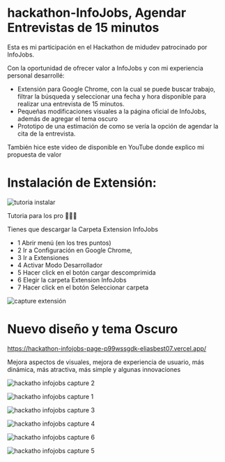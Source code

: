 # hackathon-InfoJobs, Agendar Entrevistas de 15 minutos
Esta es mi participación en el Hackathon de midudev patrocinado por InfoJobs.

Con la oportunidad de ofrecer valor a InfoJobs y con mi experiencia personal desarrollé:

- Extensión para Google Chrome, con la cual se puede buscar trabajo, filtrar la búsqueda y seleccionar una fecha y hora disponible para realizar una entrevista de 15 minutos.
- Pequeñas modificaciones visuales a la página oficial de InfoJobs, además de agregar el tema oscuro
- Prototipo de una estimación de como se vería la opción de agendar la cita de la entrevista.

También hice este video de disponible en YouTube donde explico mi propuesta de valor 


# Instalación de Extensión:
![tutoria instalar](https://github.com/eliasbest07/hackathon-Infojobs/assets/26911843/e08fcede-a70b-4d70-9d2d-b63b18577a45)

Tutoria para los pro 💪🏻😎

Tienes que descargar la Carpeta Extension InfoJobs

- 1 Abrir menú (en los tres puntos)
- 2 Ir a Configuración en Google Chrome,
- 3 Ir a Extensiones
- 4 Activar Modo Desarrollador
- 5 Hacer click en el botón cargar descomprimida
- 6 Elegir la carpeta Extension InfoJobs
- 7 Hacer click en el botón Seleccionar carpeta 

![capture extensión](https://github.com/eliasbest07/hackathon-Infojobs/assets/26911843/2817c148-4206-41a6-a455-1b872a119cf3)

# Nuevo diseño y tema Oscuro 

https://hackathon-infojobs-page-p99wssgdk-eliasbest07.vercel.app/

Mejora aspectos de visuales, mejora de experiencia de usuario, más dinámica, más atractiva, más simple y algunas innovaciones

![hackatho infojobs capture 2](https://github.com/eliasbest07/hackathon-Infojobs/assets/26911843/49f133c4-d962-41ab-9580-569231cecd28)

![hackatho infojobs capture 1](https://github.com/eliasbest07/hackathon-Infojobs/assets/26911843/6814ef71-df15-49e4-899a-19ba162fe304)

![hackatho infojobs capture 3](https://github.com/eliasbest07/hackathon-Infojobs/assets/26911843/ab424343-ca5a-49b0-98ba-fe3e36c5ab63)

![hackatho infojobs capture 4](https://github.com/eliasbest07/hackathon-Infojobs/assets/26911843/cacb34dc-e21e-4274-9cda-d24bcfb30d09)

![hackatho infojobs capture 6](https://github.com/eliasbest07/hackathon-Infojobs/assets/26911843/210a9c0f-86b5-49b8-9502-d7873842442c)

![hackatho infojobs capture 5](https://github.com/eliasbest07/hackathon-Infojobs/assets/26911843/88967285-1895-4053-8da7-8d966bcee5d6)

